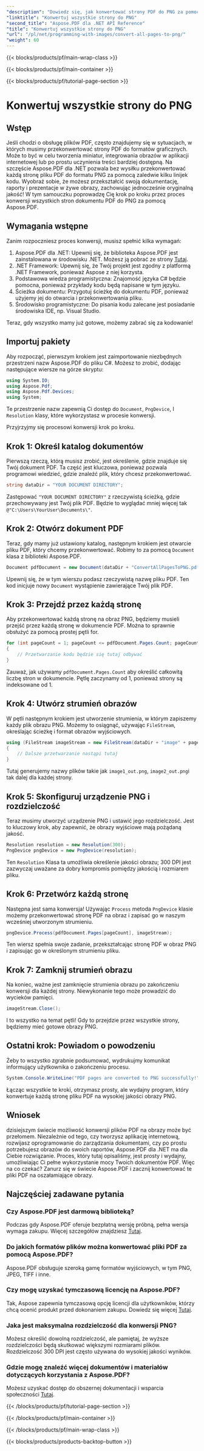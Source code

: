 ```yaml
---
"description": "Dowiedz się, jak konwertować strony PDF do PNG za pomocą Aspose.PDF dla .NET dzięki temu przewodnikowi krok po kroku. Idealne dla programistów i entuzjastów."
"linktitle": "Konwertuj wszystkie strony do PNG"
"second_title": "Aspose.PDF dla .NET API Reference"
"title": "Konwertuj wszystkie strony do PNG"
"url": "/pl/net/programming-with-images/convert-all-pages-to-png/"
"weight": 60
---
```


{{< blocks/products/pf/main-wrap-class >}}

{{< blocks/products/pf/main-container >}}

{{< blocks/products/pf/tutorial-page-section >}}

# Konwertuj wszystkie strony do PNG

## Wstęp

Jeśli chodzi o obsługę plików PDF, często znajdujemy się w sytuacjach, w których musimy przekonwertować strony PDF do formatów graficznych. Może to być w celu tworzenia miniatur, integrowania obrazów w aplikacji internetowej lub po prostu uczynienia treści bardziej dostępną. Na szczęście Aspose.PDF dla .NET pozwala bez wysiłku przekonwertować każdą stronę pliku PDF do formatu PNG za pomocą zaledwie kilku linijek kodu. Wyobraź sobie, że możesz przekształcić swoją dokumentację, raporty i prezentacje w żywe obrazy, zachowując jednocześnie oryginalną jakość! W tym samouczku poprowadzę Cię krok po kroku przez proces konwersji wszystkich stron dokumentu PDF do PNG za pomocą Aspose.PDF. 

## Wymagania wstępne

Zanim rozpoczniesz proces konwersji, musisz spełnić kilka wymagań:

1. Aspose.PDF dla .NET: Upewnij się, że biblioteka Aspose.PDF jest zainstalowana w środowisku .NET. Możesz ją pobrać ze strony [Tutaj](https://releases.aspose.com/pdf/net/).
2. .NET Framework: Upewnij się, że Twój projekt jest zgodny z platformą .NET Framework, ponieważ Aspose z niej korzysta.
3. Podstawowa wiedza programistyczna: Znajomość języka C# będzie pomocna, ponieważ przykłady kodu będą napisane w tym języku.
4. Ścieżka dokumentu: Przygotuj ścieżkę do dokumentu PDF, ponieważ użyjemy jej do otwarcia i przekonwertowania pliku.
5. Środowisko programistyczne: Do pisania kodu zalecane jest posiadanie środowiska IDE, np. Visual Studio. 

Teraz, gdy wszystko mamy już gotowe, możemy zabrać się za kodowanie!

## Importuj pakiety

Aby rozpocząć, pierwszym krokiem jest zaimportowanie niezbędnych przestrzeni nazw Aspose.PDF do pliku C#. Możesz to zrobić, dodając następujące wiersze na górze skryptu:

```csharp
using System.IO;
using Aspose.Pdf;
using Aspose.Pdf.Devices;
using System;
```

Te przestrzenie nazw zapewnią Ci dostęp do `Document`, `PngDevice`, I `Resolution` klasy, które wykorzystasz w procesie konwersji.

Przyjrzyjmy się procesowi konwersji krok po kroku.

## Krok 1: Określ katalog dokumentów

Pierwszą rzeczą, którą musisz zrobić, jest określenie, gdzie znajduje się Twój dokument PDF. Ta część jest kluczowa, ponieważ pozwala programowi wiedzieć, gdzie znaleźć plik, który chcesz przekonwertować.

```csharp
string dataDir = "YOUR DOCUMENT DIRECTORY";
```

Zastępować `"YOUR DOCUMENT DIRECTORY"` z rzeczywistą ścieżką, gdzie przechowywany jest Twój plik PDF. Będzie to wyglądać mniej więcej tak `@"C:\Users\YourUser\Documents\"`.

## Krok 2: Otwórz dokument PDF

Teraz, gdy mamy już ustawiony katalog, następnym krokiem jest otwarcie pliku PDF, który chcemy przekonwertować. Robimy to za pomocą `Document` klasa z biblioteki Aspose.PDF.

```csharp
Document pdfDocument = new Document(dataDir + "ConvertAllPagesToPNG.pdf");
```

Upewnij się, że w tym wierszu podasz rzeczywistą nazwę pliku PDF. Ten kod inicjuje nowy `Document` wystąpienie zawierające Twój plik PDF.

## Krok 3: Przejdź przez każdą stronę

Aby przekonwertować każdą stronę na obraz PNG, będziemy musieli przejść przez każdą stronę w dokumencie PDF. Można to sprawnie obsłużyć za pomocą prostej pętli for.

```csharp
for (int pageCount = 1; pageCount <= pdfDocument.Pages.Count; pageCount++)
{
    // Przetwarzanie kodu będzie się tutaj odbywać
}
```

Zauważ, jak używamy `pdfDocument.Pages.Count` aby określić całkowitą liczbę stron w dokumencie. Pętlę zaczynamy od 1, ponieważ strony są indeksowane od 1.

## Krok 4: Utwórz strumień obrazów

W pętli następnym krokiem jest utworzenie strumienia, w którym zapiszemy każdy plik obrazu PNG. Możemy to osiągnąć, używając `FileStream`, określając ścieżkę i format obrazów wyjściowych.

```csharp
using (FileStream imageStream = new FileStream(dataDir + "image" + pageCount + "_out.png", FileMode.Create))
{
    // Dalsze przetwarzanie nastąpi tutaj
}
```

Tutaj generujemy nazwy plików takie jak `image1_out.png`, `image2_out.png`i tak dalej dla każdej strony.

## Krok 5: Skonfiguruj urządzenie PNG i rozdzielczość

Teraz musimy utworzyć urządzenie PNG i ustawić jego rozdzielczość. Jest to kluczowy krok, aby zapewnić, że obrazy wyjściowe mają pożądaną jakość.

```csharp
Resolution resolution = new Resolution(300);
PngDevice pngDevice = new PngDevice(resolution);
```

Ten `Resolution` Klasa ta umożliwia określenie jakości obrazu; 300 DPI jest zazwyczaj uważane za dobry kompromis pomiędzy jakością i rozmiarem pliku.

## Krok 6: Przetwórz każdą stronę

Następna jest sama konwersja! Używając `Process` metoda `PngDevice` klasie możemy przekonwertować stronę PDF na obraz i zapisać go w naszym wcześniej utworzonym strumieniu.

```csharp
pngDevice.Process(pdfDocument.Pages[pageCount], imageStream);
```

Ten wiersz spełnia swoje zadanie, przekształcając stronę PDF w obraz PNG i zapisując go w określonym strumieniu pliku.

## Krok 7: Zamknij strumień obrazu

Na koniec, ważne jest zamknięcie strumienia obrazu po zakończeniu konwersji dla każdej strony. Niewykonanie tego może prowadzić do wycieków pamięci.

```csharp
imageStream.Close();
```

I to wszystko na temat pętli! Gdy to przejdzie przez wszystkie strony, będziemy mieć gotowe obrazy PNG.

## Ostatni krok: Powiadom o powodzeniu

Żeby to wszystko zgrabnie podsumować, wydrukujmy komunikat informujący użytkownika o zakończeniu procesu.

```csharp
System.Console.WriteLine("PDF pages are converted to PNG successfully!");
```

Łącząc wszystkie te kroki, otrzymasz prosty, ale wydajny program, który konwertuje każdą stronę pliku PDF na wysokiej jakości obrazy PNG.

## Wniosek

dzisiejszym świecie możliwość konwersji plików PDF na obrazy może być przełomem. Niezależnie od tego, czy tworzysz aplikację internetową, rozwijasz oprogramowanie do zarządzania dokumentami, czy po prostu potrzebujesz obrazów do swoich raportów, Aspose.PDF dla .NET ma dla Ciebie rozwiązanie. Proces, który tutaj opisaliśmy, jest prosty i wydajny, umożliwiając Ci pełne wykorzystanie mocy Twoich dokumentów PDF. Więc na co czekać? Zanurz się w świecie Aspose.PDF i zacznij konwertować te pliki PDF na oszałamiające obrazy.

## Najczęściej zadawane pytania

### Czy Aspose.PDF jest darmową biblioteką?
Podczas gdy Aspose.PDF oferuje bezpłatną wersję próbną, pełna wersja wymaga zakupu. Więcej szczegółów znajdziesz [Tutaj](https://purchase.aspose.com/buy).

### Do jakich formatów plików można konwertować pliki PDF za pomocą Aspose.PDF?
Aspose.PDF obsługuje szeroką gamę formatów wyjściowych, w tym PNG, JPEG, TIFF i inne.

### Czy mogę uzyskać tymczasową licencję na Aspose.PDF?
Tak, Aspose zapewnia tymczasową opcję licencji dla użytkowników, którzy chcą ocenić produkt przed dokonaniem zakupu. Dowiedz się więcej [Tutaj](https://purchase.aspose.com/temporary-license/).

### Jaka jest maksymalna rozdzielczość dla konwersji PNG?
Możesz określić dowolną rozdzielczość, ale pamiętaj, że wyższe rozdzielczości będą skutkować większymi rozmiarami plików. Rozdzielczość 300 DPI jest często używana do wysokiej jakości wyników.

### Gdzie mogę znaleźć więcej dokumentów i materiałów dotyczących korzystania z Aspose.PDF?
Możesz uzyskać dostęp do obszernej dokumentacji i wsparcia społeczności [Tutaj](https://reference.aspose.com/pdf/net/).

{{< /blocks/products/pf/tutorial-page-section >}}

{{< /blocks/products/pf/main-container >}}

{{< /blocks/products/pf/main-wrap-class >}}

{{< blocks/products/products-backtop-button >}}